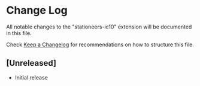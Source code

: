 # Change Log

All notable changes to the "stationeers-ic10" extension will be documented in this file.

Check [Keep a Changelog](http://keepachangelog.com/) for recommendations on how to structure this file.

## [Unreleased]

- Initial release